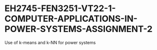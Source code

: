 # EH2745-FEN3251-VT22-1-COMPUTER-APPLICATIONS-IN-POWER-SYSTEMS-ASSIGNMENT-2
Use of k-means and k-NN for power systems

